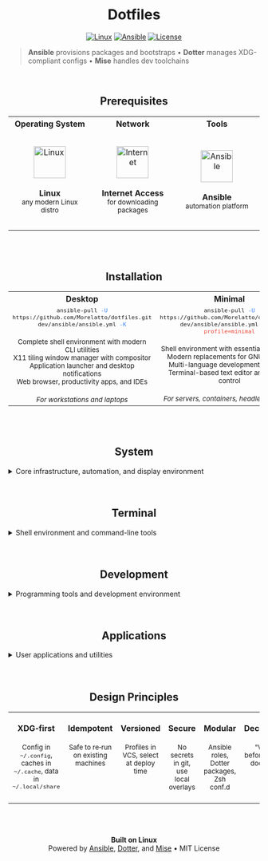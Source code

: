<div align="center">

#  Dotfiles

[![Linux](https://img.shields.io/badge/Linux-333333?style=flat-square&logo=linux&logoColor=white)](https://www.kernel.org/)
[![Ansible](https://img.shields.io/badge/Ansible-EE0000?style=flat-square&logo=ansible&logoColor=white)](https://www.ansible.com)
[![License](https://img.shields.io/badge/license-MIT-333333?style=flat-square)](LICENSE)

</div>

> **Ansible** provisions packages and bootstraps • **Dotter** manages XDG-compliant configs • **Mise** handles dev toolchains

<br>

<div align="center">

## Prerequisites

<table>
  <tr>
    <th width="33%" align="center">Operating System</th>
    <th width="33%" align="center">Network</th>
    <th width="34%" align="center">Tools</th>
  </tr>
  <tr>
    <td align="center" valign="middle" height="200">
      <img width="64" height="64" alt="Linux" src="https://cdn.simpleicons.org/linux/FFFFFF">
      <br><br>
      <b>Linux</b>
      <br>
      <sub>any modern Linux distro</sub>
    </td>
    <td align="center" valign="middle" height="200">
      <img width="64" height="64" alt="Internet" src="https://cdn.simpleicons.org/curl/073551">
      <br><br>
      <b>Internet Access</b>
      <br>
      <sub>for downloading packages</sub>
    </td>
    <td align="center" valign="middle" height="200">
      <img width="64" height="64" alt="Ansible" src="https://cdn.simpleicons.org/ansible/EE0000">
      <br><br>
      <b>Ansible</b>
      <br>
      <sub>automation platform</sub>
    </td>
  </tr>
</table>

</div>

<br>
<br>

<div align="center">

## Installation

<table width="100%">
  <tr>
    <th width="50%">Desktop</th>
    <th width="50%">Minimal</th>
  </tr>
  <tr>
    <td valign="top" align="center">
      <sub>
      <code>ansible-pull <span style="color:#4285F4">-U</span> https://github.com/Morelatto/dotfiles.git dev/ansible/ansible.yml <span style="color:#4285F4">-K</span></code>
      </sub>
      <br><br>
      <sub>
      Complete shell environment with modern CLI utilities<br>
      X11 tiling window manager with compositor<br>
      Application launcher and desktop notifications<br>
      Web browser, productivity apps, and IDEs
      </sub>
      <br><br>
      <sub><i>For workstations and laptops</i></sub>
    </td>
    <td valign="top" align="center">
      <sub>
      <code>ansible-pull <span style="color:#4285F4">-U</span> https://github.com/Morelatto/dotfiles.git dev/ansible/ansible.yml <span style="color:#4285F4">-K -e</span> <span style="color:#EA4335">profile=minimal</span></code>
      </sub>
      <br><br>
      <sub>
      Shell environment with essential CLI utilities<br>
      Modern replacements for GNU coreutils<br>
      Multi-language development toolchain<br>
      Terminal-based text editor and version control
      </sub>
      <br><br>
      <sub><i>For servers, containers, headless systems</i></sub>
    </td>
  </tr>
</table>

</div>

<br>
<br>

<div align="center">

## System

</div>

<details>
<summary>Core infrastructure, automation, and display environment</summary>

### Core Infrastructure

<table>
  <tr>
    <th width="48">Icon</th>
    <th width="160">Tool</th>
    <th width="200">Purpose</th>
    <th>Details</th>
  </tr>
  <tr>
    <td><img width="28" alt="Linux" src="https://cdn.simpleicons.org/linux/FFFFFF"></td>
    <td><a href="https://www.kernel.org/">Linux</a></td>
    <td>Base operating system</td>
    <td>Pacman: ParallelDownloads=5, ILoveCandy progress bar, VerbosePkgLists, Color, DownloadUser=alpm, multilib repo enabled</td>
  </tr>
  <tr>
    <td><img width="28" alt="Ansible" src="https://cdn.simpleicons.org/ansible"></td>
    <td><a href="https://www.ansible.com">Ansible</a></td>
    <td>Bootstrap and package installation</td>
    <td>Profile support (shell-only vs full desktop). Installs 9 base packages + 3 AUR (mise, dotter, betterlockscreen). Full profile adds 40+ desktop packages + 5 AUR apps. Configures Docker, enables services, runs mise install, deploys dotter configs.</td>
  </tr>
  <tr>
    <td><img width="28" alt="Dotter" src="https://cdn.simpleicons.org/rust/CE422B"></td>
    <td><a href="https://github.com/SuperCuber/dotter">Dotter</a></td>
    <td>Symlink‑based config deployment</td>
    <td>73 file mappings across 2 packages (shell, desktop). Pre-deploy creates directories. Post-deploy fixes SSH permissions (700/600), auto-reloads i3 if modified within 10s, restarts picom, creates vim/nvim cache dirs.</td>
  </tr>
  <tr>
    <td><img width="28" alt="Mise" src="https://cdn.simpleicons.org/rust/CE422B"></td>
    <td><a href="https://mise.jdx.dev">Mise</a></td>
    <td>Polyglot tool/version manager</td>
    <td>72 tools across 6 categories: 5 languages (node/python 3.12/go/rust stable/bun), 1 editor (neovim), 15 modern CLI tools, 6 git tools, 7 dev tools, 6 container tools, 2 security tools, 11 npm globals, 4 pipx tools. Sets EDITOR=nvim, GOPATH=/opt/go.</td>
  </tr>
</table>

### Desktop Environment

<table>
  <tr>
    <th width="48">Icon</th>
    <th width="160">Tool</th>
    <th width="200">Purpose</th>
    <th>Details</th>
  </tr>
  <tr>
    <td><img width="28" alt="X.Org" src="https://cdn.simpleicons.org/xdotorg/F28834"></td>
    <td><a href="https://www.x.org/">X.Org</a></td>
    <td>Display server (X11)</td>
    <td>Arc-Dark GTK theme, Qogir-dark icons/cursor (size 16/24), Brazilian keyboard (br pc104), flat mouse acceleration, dual monitor 3840x1080 (DP-2 primary + HDMI-0), 20min screen lock timeout, 30min DPMS standby/suspend/off, Firefox GTK integration</td>
  </tr>
  <tr>
    <td><img width="28" alt="i3" src="https://cdn.simpleicons.org/i3/249ED9"></td>
    <td><a href="https://i3wm.org">i3</a></td>
    <td>Tiling window manager</td>
    <td>30 workspaces total (1-10 number keys, 11-20 Ctrl+number, 21-30 move mode). Gaps: inner 6px, outer 3px, 1px borders. Purple/blue colors (#5294e2, #08052b, #e345ff). Keys: Super+Enter (terminal), Super+d (rofi apps), Super+t (windows), Super+g (workspace groups), Super+Tab (next/prev workspace), Super+l (lock), Super+n (Thunar), Super+Shift+f (Firefox). Autostart: picom, dunst, autotiling, i3wsr, i3-workspace-groups, feh wallpaper.</td>
  </tr>
  <tr>
    <td><img width="28" alt="Rofi" src="https://cdn.simpleicons.org/c/A8B9CC"></td>
    <td><a href="https://davatorium.github.io/rofi/">Rofi</a></td>
    <td>Application launcher / window switcher</td>
    <td>arc_dark_transparent_colors theme, Noto Sans 10, Qogir icons, 3 columns × 10 lines, 30px padding. Keybindings: Super+d (app launcher), Super+t (window switcher), Super+g (workspace group switcher)</td>
  </tr>
  <tr>
    <td><img width="28" alt="Picom" src="https://cdn.simpleicons.org/c/A8B9CC"></td>
    <td><a href="https://github.com/yshui/picom">picom</a></td>
    <td>Compositor</td>
    <td>Shadows disabled. Fading enabled (fade-in 0.03, fade-out 0.03). Opacity: Alacritty 95%/90%, xfce4-terminal 95%/92% (focused/unfocused). Blur: dual_kawase strength 3, excludes dock/desktop. GLX backend with vsync.</td>
  </tr>
  <tr>
    <td><img width="28" alt="Dunst" src="https://cdn.simpleicons.org/c/A8B9CC"></td>
    <td><a href="https://github.com/dunst-project/dunst">dunst</a></td>
    <td>Notification daemon</td>
    <td>Bottom-right origin, offset (30, 40), 300px width, dynamic 0-300px height, monitor 2. Purple theme (#28143c bg, #7f3fbf frame, #ff7f7f critical), 7px corner radius, transparency 16. Noto Sans 9, Qogir icons (max 32px). Timeout: 5s normal/low, 120s critical. Max 5 notifications.</td>
  </tr>
  <tr>
    <td><img width="28" alt="i3blocks" src="https://cdn.simpleicons.org/i3/249ED9"></td>
    <td><a href="https://github.com/vivien/i3blocks">i3blocks</a></td>
    <td>Status bar</td>
    <td>Modules: launchers (terminal, browser, files, caffeine, bluetooth), system (disk /, CPU usage, CPU temp, memory, network, weather), status (volume, power profile menu/status, time/calendar), actions (keybindings help, shutdown menu). Update intervals: CPU/memory 2s, disk 30s, weather 30min, volume 1s. FontAwesome icons, Noto Sans 10.</td>
  </tr>
  <tr>
    <td><img width="28" alt="i3wsr" src="https://cdn.simpleicons.org/rust/CE422B"></td>
    <td><a href="https://github.com/roosta/i3wsr">i3wsr</a></td>
    <td>Workspace renaming</td>
    <td>Manual TOML mapping of 36 window classes to FontAwesome icons (firefox, terminals, editors, thunar, discord, spotify, vlc, gimp, obsidian, docker, virt-viewer, pavucontrol, libreoffice suite). Default icon:  (fa-window-maximize). Options: remove_duplicates=true, no_names=true (icons only).</td>
  </tr>
  <tr>
    <td><img width="28" alt="Feh" src="https://cdn.simpleicons.org/c/A8B9CC"></td>
    <td><a href="https://github.com/derf/feh">feh</a></td>
    <td>Wallpaper manager</td>
    <td>--bg-fill mode, wallpaper: ~/.config/wallpapers/default.png. Integrated with betterlockscreen for wallpaper setting. Launched via i3 autostart with 1s delay.</td>
  </tr>
  <tr>
    <td><img width="28" alt="betterlockscreen" src="https://cdn.simpleicons.org/rust/CE422B"></td>
    <td><a href="https://github.com/betterlockscreen/betterlockscreen">betterlockscreen</a></td>
    <td>Screen locker</td>
    <td>JetBrainsMono Nerd Font, blur effect (level 1), dim 40, 5s timeout. Colors: transparent black login box (#00000066), white ring, red wrong password (#d23c3dff inside, white ring), red key highlight, black background. Text: "Enter password to unlock". Wallpaper via feh --bg-fill. Triggered by Super+l and xss-lock.</td>
  </tr>
  <tr>
    <td><img width="28" alt="gsimplecal" src="https://cdn.simpleicons.org/c/A8B9CC"></td>
    <td><a href="https://github.com/dmedvinsky/gsimplecal">gsimplecal</a></td>
    <td>Calendar widget</td>
    <td>Close on unfocus, Sans 11 font, highlight today and event days, no week numbers, no decoration, not sticky (doesn't appear on all workspaces). Dynamic positioning (mainwindow_position=none).</td>
  </tr>
</table>

</details>

<br>
<br>

<div align="center">

## Terminal

</div>

<details>
<summary>Shell environment and command-line tools</summary>

### Shell Environment

<table>
  <tr>
    <th width="48">Icon</th>
    <th width="160">Tool</th>
    <th width="200">Purpose</th>
    <th>Details</th>
  </tr>
  <tr>
    <td><img width="28" alt="Zsh" src="https://cdn.simpleicons.org/zsh"></td>
    <td><a href="https://github.com/zsh-users/zsh">Zsh</a></td>
    <td>Primary shell</td>
    <td>Modular conf.d/ structure: 25 numbered files (00-80 control load order). XDG compliant (ZDOTDIR=~/.config/zsh). Smart completion caching (24hr recompile). Syntax highlighting, autosuggestions (dim gray, history+completion, 20 char buffer). Emacs keybindings, arrow key history search, fuzzy completion matching.</td>
  </tr>
  <tr>
    <td><img width="28" alt="XFCE" src="https://cdn.simpleicons.org/xfce/2284F2"></td>
    <td><a href="https://github.com/xfce-mirror/xfce4-terminal">XFCE4 Terminal</a></td>
    <td>Terminal emulator</td>
    <td>FiraCode Nerd Font Mono 11pt, custom purple/blue colorscheme (bg:#08052b, fg:#e3e3ea, cursor:#ff7f7f, bold:#7fbaff), 92% transparency, UNLIMITED scrollback (ScrollingLines=50000), 115x25 default geometry, no scrollbar, block cursor (no blink), URL highlighting, no unsafe paste dialog, no bell.</td>
  </tr>
  <tr>
    <td><img width="28" alt="starship" src="https://cdn.simpleicons.org/starship/DD0B78"></td>
    <td><a href="https://starship.rs"><code>starship</code></a></td>
    <td>Shell prompt</td>
    <td>Default configuration (no custom starship.toml). Loaded conditionally with fallback to minimal 2-line zsh prompt (blue path, yellow git branch, green arrow, right-side exit status). Installed via mise.</td>
  </tr>
  <tr>
    <td><img width="28" alt="atuin" src="https://cdn.simpleicons.org/rust/CE422B"></td>
    <td><a href="https://github.com/atuinsh/atuin"><code>atuin</code></a></td>
    <td>Shell history management</td>
    <td>Fuzzy search mode, workspace filtering, global filter for up-key, 15-line inline height, preview enabled (6 lines max), Ctrl+N shortcuts. Secrets filtering: regex for ^secret, aws.*--secret, .*password.*, .*token.*, plus built-in detection (AWS keys, GitHub PAT, Slack tokens, Stripe keys). Auto-execute on Enter. Stats: git, docker, kubectl, npm, cargo, systemctl. Multi-filter priority: global > workspace > directory > session > host.</td>
  </tr>
  <tr>
    <td><img width="28" alt="Ranger" src="https://cdn.simpleicons.org/python/3776AB"></td>
    <td><a href="https://github.com/ranger/ranger"><code>ranger</code></a></td>
    <td>File browser</td>
    <td>Minimal customization: ueberzug image previews, show hidden files, draw borders, auto-update folder sizes. Uses defaults for bulk operations and VCS integration (rc.conf only 13 lines).</td>
  </tr>
  <tr>
    <td><img width="28" alt="zoxide" src="https://cdn.simpleicons.org/rust/CE422B"></td>
    <td><a href="https://github.com/ajeetdsouza/zoxide"><code>zoxide</code></a></td>
    <td>Smart directory jumping</td>
    <td>Default configuration with shell integration. Aliases: j → z, zd → remove, zf → fzf-enhanced fuzzy selection. Initialized via eval "$(zoxide init zsh)" in 20-plugins.zsh. Installed via mise.</td>
  </tr>
</table>

### Modern CLI Replacements

<table>
  <tr>
    <th width="48">Icon</th>
    <th width="160">Tool</th>
    <th width="200">Purpose</th>
    <th>Details</th>
  </tr>
  <tr>
    <td><img width="28" alt="eza" src="https://cdn.simpleicons.org/rust/CE422B"></td>
    <td><a href="https://github.com/eza-community/eza"><code>eza</code></a></td>
    <td>Modern file listing (replaces <code>ls</code>)</td>
    <td>14 aliases in 30-coreutils.zsh: ll (long), la (all), lr (recursive), l. (dotfiles), lsnew/lsold (sort by modified), lsbig (sort by size), lst/lst2/lst3 (tree levels 1-3), lsg/lsga (git status). Color-always enabled. Installed via mise.</td>
  </tr>
  <tr>
    <td><img width="28" alt="bat" src="https://cdn.simpleicons.org/rust/CE422B"></td>
    <td><a href="https://github.com/sharkdp/bat"><code>bat</code></a></td>
    <td>File viewer (replaces <code>cat</code>)</td>
    <td>Overrides cat/less. Aliases in 30-coreutils.zsh: b (bat), bp (plain), bl (line-range). FZF preview integration (color, numbers, 500-line limit). Installed via mise.</td>
  </tr>
  <tr>
    <td><img width="28" alt="fd" src="https://cdn.simpleicons.org/rust/CE422B"></td>
    <td><a href="https://github.com/sharkdp/fd"><code>fd</code></a></td>
    <td>Fast file search (replaces <code>find</code>)</td>
    <td>13 aliases in 30-coreutils.zsh: ff (basic), fh (hidden), fd1/fd2/fd3 (depth limits), fdf/fdd (type file/dir), fde (extension), fdi (ignore-case), fds (size), fdx (exec), fdE (exclude). Installed via mise.</td>
  </tr>
  <tr>
    <td><img width="28" alt="ripgrep" src="https://cdn.simpleicons.org/rust/CE422B"></td>
    <td><a href="https://github.com/BurntSushi/ripgrep"><code>ripgrep</code></a></td>
    <td>Text search (replaces <code>grep</code>)</td>
    <td>Overrides grep with case-insensitive color. 11 aliases in 30-coreutils.zsh: lgrep, sgrep (context=5), rgf (files), rgi (ignore-case), rgw (word), rgc (count), rgl (files-with-matches), rgh (hidden), rgn (no-ignore), rgt/rgT (type filters). Custom rg-search function with color, line numbers, heading. Installed via mise.</td>
  </tr>
  <tr>
    <td><img width="28" alt="fzf" src="https://cdn.simpleicons.org/go/00ADD8"></td>
    <td><a href="https://github.com/junegunn/fzf"><code>fzf</code></a></td>
    <td>Fuzzy finder</td>
    <td>Custom opts: --height 40% --reverse --border. Ctrl+T for files (atuin overrides Ctrl+R). Bat preview (color, numbers, 500-line limit). Enhanced process killing for kill/killall/pkill with smart program name extraction (handles Java jars, Python scripts, Node.js apps). Installed via mise.</td>
  </tr>
  <tr>
    <td><img width="28" alt="btop" src="https://cdn.simpleicons.org/cplusplus/00599C"></td>
    <td><a href="https://github.com/aristocratos/btop"><code>btop</code></a></td>
    <td>System monitor (replaces <code>htop</code>)</td>
    <td>Overrides both top and htop commands (fallback to htop if btop unavailable). Default configuration (no custom config). Installed via mise.</td>
  </tr>
  <tr>
    <td><img width="28" alt="dust" src="https://cdn.simpleicons.org/rust/CE422B"></td>
    <td><a href="https://github.com/bootandy/dust"><code>dust</code></a></td>
    <td>Disk usage (replaces <code>du</code>)</td>
    <td>Overrides du. 4 aliases in 30-coreutils.zsh: du1/dust1/dust2/dust3 (depth limits 1-3). Default configuration. Installed via mise.</td>
  </tr>
  <tr>
    <td><img width="28" alt="sd" src="https://cdn.simpleicons.org/rust/CE422B"></td>
    <td><a href="https://github.com/chmln/sd"><code>sd</code></a></td>
    <td>Find & replace (replaces <code>sed</code>)</td>
    <td>Default configuration (no aliases or custom config). Installed via mise.</td>
  </tr>
  <tr>
    <td><img width="28" alt="delta" src="https://cdn.simpleicons.org/rust/CE422B"></td>
    <td><a href="https://github.com/dandavison/delta"><code>delta</code></a></td>
    <td>Git diff viewer</td>
    <td>Set as GIT_PAGER. Full config in git/config: side-by-side, line numbers, navigate mode, Dracula theme, decorations (yellow commit headers, red file names, green line numbers), interactive diffFilter, colorMoved=default, histogram algorithm. Installed via mise.</td>
  </tr>
  <tr>
    <td><img width="28" alt="jq" src="https://cdn.simpleicons.org/c/A8B9CC"></td>
    <td><a href="https://github.com/jqlang/jq"><code>jq</code></a></td>
    <td>JSON processor</td>
    <td>Default configuration (no aliases or custom config). Used in i3blocks/weather script for OpenWeather API JSON parsing. Installed via mise.</td>
  </tr>
  <tr>
    <td><img width="28" alt="yq" src="https://cdn.simpleicons.org/go/00ADD8"></td>
    <td><a href="https://github.com/mikefarah/yq"><code>yq</code></a></td>
    <td>YAML processor</td>
    <td>Default configuration (no aliases or custom config). Installed via mise.</td>
  </tr>
  <tr>
    <td><img width="28" alt="hyperfine" src="https://cdn.simpleicons.org/rust/CE422B"></td>
    <td><a href="https://github.com/sharkdp/hyperfine"><code>hyperfine</code></a></td>
    <td>Benchmarking (replaces <code>time</code>)</td>
    <td>Default configuration (no aliases or custom config). Installed via mise.</td>
  </tr>
  <tr>
    <td><img width="28" alt="tokei" src="https://cdn.simpleicons.org/rust/CE422B"></td>
    <td><a href="https://github.com/XAMPPRocky/tokei"><code>tokei</code></a></td>
    <td>Code statistics (replaces <code>cloc</code>)</td>
    <td>Default configuration (no aliases or custom config). Installed via mise.</td>
  </tr>
</table>

</details>

<br>
<br>

<div align="center">

## Development

</div>

<details>
<summary>Programming tools and development environment</summary>

### Language Runtimes

<table>
  <tr>
    <th width="48">Icon</th>
    <th width="160">Tool</th>
    <th width="200">Purpose</th>
    <th>Details</th>
  </tr>
  <tr>
    <td><img width="28" alt="Node.js" src="https://cdn.simpleicons.org/nodedotjs/339933"></td>
    <td><a href="https://github.com/nodejs/node">Node.js</a></td>
    <td>JavaScript runtime</td>
    <td>Via mise "latest" channel (not LTS-specific). No global npm config found. Installed via mise.</td>
  </tr>
  <tr>
    <td><img width="28" alt="Python" src="https://cdn.simpleicons.org/python/3776AB"></td>
    <td><a href="https://github.com/python/cpython">Python</a></td>
    <td>Python runtime</td>
    <td>Via mise 3.12, pipx backend for global tools. XDG paths (UV_CACHE_DIR, PIP_CACHE_DIR). Pyenv build optimizations: --enable-optimizations, --with-lto, -march=native. pip.conf: trusted hosts, no compile. uv.toml: compile-bytecode, hardlink mode, highest resolution. Installed via mise.</td>
  </tr>
  <tr>
    <td><img width="28" alt="Go" src="https://cdn.simpleicons.org/go/00ADD8"></td>
    <td><a href="https://github.com/golang/go">Go</a></td>
    <td>Go runtime</td>
    <td>Via mise "latest". GOPATH=/opt/go (overridden from $HOME/go), GOBIN=$HOME/go/bin, CGO_ENABLED=1, GO111MODULE=on, GOCACHE=$HOME/.cache/go-build, GOPROXY=https://proxy.golang.org. Installed via mise.</td>
  </tr>
  <tr>
    <td><img width="28" alt="Rust" src="https://cdn.simpleicons.org/rust/CE422B"></td>
    <td><a href="https://github.com/rust-lang/rust">Rust</a></td>
    <td>Rust toolchain</td>
    <td>Via mise "stable" channel. Cargo bin at $HOME/.local, 4 parallel build jobs, tmp build dir (/tmp/rust-target), clang+lld linker. Installed via mise.</td>
  </tr>
  <tr>
    <td><img width="28" alt="Bun" src="https://cdn.simpleicons.org/bun/000000"></td>
    <td><a href="https://github.com/oven-sh/bun">Bun</a></td>
    <td>JavaScript runtime / bundler</td>
    <td>Via mise "latest". XDG-compliant paths (globalDir=~/.local/share/bun, globalBinDir=~/.local/bin, cache=~/.cache/bun), peer=false, optional=false, test timeout=60000ms. Installed via mise.</td>
  </tr>
</table>

### Editors & IDEs

<table>
  <tr>
    <th width="48">Icon</th>
    <th width="160">Tool</th>
    <th width="200">Purpose</th>
    <th>Details</th>
  </tr>
  <tr>
    <td><img width="28" alt="Neovim" src="https://cdn.simpleicons.org/neovim/57A143"></td>
    <td><a href="https://github.com/AstroNvim/AstroNvim">AstroNvim</a></td>
    <td>Terminal text editor</td>
    <td>AstroNvim v5 base config. All customization files disabled (7 files with "if true then return {}" guard), default astrodark theme. Installed via mise "latest".</td>
  </tr>
  <tr>
    <td><img width="28" alt="Sublime Text" src="https://cdn.simpleicons.org/sublimetext/FF9800"></td>
    <td><a href="https://www.sublimetext.com/">Sublime Text</a></td>
    <td>GUI text editor</td>
    <td>Mariana color scheme, Default Dark theme, font size 13, tabs→spaces, save on focus lost. 11 packages: GitGutter, BracketHighlighter, SublimeCodeIntel, Color Highlight, SideBarEnhancements, AdvancedNewFile, Compare Side-By-Side, Origami, Terminal, TrailingSpaces, GitSavvy.</td>
  </tr>
  <tr>
    <td><img width="28" alt="PyCharm" src="https://cdn.simpleicons.org/pycharm/000000"></td>
    <td><a href="https://www.jetbrains.com/pycharm/">PyCharm</a></td>
    <td>Python IDE</td>
    <td>Heap 2048m-4096m (vs default 256m-1500m), string deduplication enabled, SoftRefLRUPolicyMSPerMB=50, OpenGL acceleration, max filesize 51200KB, intellisense 15360KB, 7 indexing threads, zero-latency typing, fs sync 300ms, RAM disk paths (/tmp/pycharm-cache).</td>
  </tr>
</table>

### Version Control

<table>
  <tr>
    <th width="48">Icon</th>
    <th width="160">Tool</th>
    <th width="200">Purpose</th>
    <th>Details</th>
  </tr>
  <tr>
    <td><img width="28" alt="Git" src="https://cdn.simpleicons.org/git/F05032"></td>
    <td><a href="https://github.com/git/git">Git</a></td>
    <td>Version control system</td>
    <td>Delta pager with Dracula syntax theme, side-by-side diffs, line numbers, decorations (yellow commit headers, red file names, green line numbers), diff3 conflict style, histogram algorithm, push.autoSetupRemote=true, pull.rebase=true, rerere enabled. 32 git aliases (conventional: gc, gcm, gca). Smart URL cleanup function (auto-cleans messy GitHub URLs). Custom functions: gitquick (quick commit all), gitroot (cd to repo root).</td>
  </tr>
  <tr>
    <td><img width="28" alt="lazygit" src="https://cdn.simpleicons.org/go/00ADD8"></td>
    <td><a href="https://github.com/jesseduffield/lazygit"><code>lazygit</code></a></td>
    <td>Git TUI</td>
    <td>Default configuration (no custom config found). lg alias. Installed via mise "latest".</td>
  </tr>
  <tr>
    <td><img width="28" alt="GitHub" src="https://cdn.simpleicons.org/github/181717"></td>
    <td><a href="https://github.com/cli/cli"><code>gh</code></a></td>
    <td>GitHub CLI</td>
    <td>Default configuration (no custom config found). Installed via mise "latest".</td>
  </tr>
  <tr>
    <td><img width="28" alt="GitLab" src="https://cdn.simpleicons.org/gitlab/FC6D26"></td>
    <td><a href="https://github.com/profclems/glab"><code>glab</code></a></td>
    <td>GitLab CLI</td>
    <td>Default configuration (no custom config found). Installed via mise "latest".</td>
  </tr>
</table>

### Containers & Orchestration

<table>
  <tr>
    <th width="48">Icon</th>
    <th width="160">Tool</th>
    <th width="200">Purpose</th>
    <th>Details</th>
  </tr>
  <tr>
    <td><img width="28" alt="Docker" src="https://cdn.simpleicons.org/docker/2496ED"></td>
    <td><a href="https://github.com/docker/docker-ce">Docker</a></td>
    <td>Container runtime</td>
    <td>overlay2 storage, json-file logging (max-size=10m, max-file=3, compress=true), BuildKit enabled, live-restore=true, garbage collection (keepStorage=10GB, unused-for=168h), metrics on 127.0.0.1:9323, ulimits (nofile 32768/65536, nproc 2048/4096), systemd cgroup driver.</td>
  </tr>
  <tr>
    <td><img width="28" alt="Docker Compose" src="https://cdn.simpleicons.org/docker/2496ED"></td>
    <td><a href="https://github.com/docker/compose">Docker Compose</a></td>
    <td>Multi-container orchestration</td>
    <td>COMPOSE_DOCKER_CLI_BUILD=1 env var. Installed via mise "latest".</td>
  </tr>
  <tr>
    <td><img width="28" alt="lazydocker" src="https://cdn.simpleicons.org/go/00ADD8"></td>
    <td><a href="https://github.com/jesseduffield/lazydocker"><code>lazydocker</code></a></td>
    <td>Docker TUI</td>
    <td>Default configuration (no custom config found). lzd alias. Installed via mise "latest".</td>
  </tr>
  <tr>
    <td><img width="28" alt="Kubernetes" src="https://cdn.simpleicons.org/kubernetes/326CE5"></td>
    <td><a href="https://kubernetes.io/"><code>kubectl</code></a></td>
    <td>Kubernetes CLI</td>
    <td>KUBECTL_CONFIG=$XDG_CONFIG_HOME/kubectl. Installed via mise "latest".</td>
  </tr>
  <tr>
    <td><img width="28" alt="k9s" src="https://cdn.simpleicons.org/kubernetes/326CE5"></td>
    <td><a href="https://k9scli.io/"><code>k9s</code></a></td>
    <td>Kubernetes TUI</td>
    <td>Default configuration (no custom config found). Installed via mise "latest".</td>
  </tr>
  <tr>
    <td><img width="28" alt="Helm" src="https://cdn.simpleicons.org/helm/0F1689"></td>
    <td><a href="https://helm.sh/"><code>helm</code></a></td>
    <td>Kubernetes package manager</td>
    <td>Default configuration (no custom config found). Installed via mise "latest".</td>
  </tr>
</table>

### Development Utilities

<table>
  <tr>
    <th width="48">Icon</th>
    <th width="160">Tool</th>
    <th width="200">Purpose</th>
    <th>Details</th>
  </tr>
  <tr>
    <td><img width="28" alt="Claude" src="https://cdn.simpleicons.org/anthropic/181818"></td>
    <td><a href="https://claude.ai/">Claude Code</a></td>
    <td>AI coding assistant</td>
    <td>Telemetry disabled (DISABLE_TELEMETRY=1), OTEL metrics/logs to localhost:4317, bash timeout 900000ms (15min), superpowers plugin enabled, alwaysThinkingEnabled=true, ccstatusline status command.</td>
  </tr>
  <tr>
    <td><img width="28" alt="Glow" src="https://cdn.simpleicons.org/go/00ADD8"></td>
    <td><a href="https://github.com/charmbracelet/glow"><code>glow</code></a></td>
    <td>Markdown viewer</td>
    <td>Default configuration (no custom config found). Installed via mise "latest".</td>
  </tr>
  <tr>
    <td><img width="28" alt="Just" src="https://cdn.simpleicons.org/rust/CE422B"></td>
    <td><a href="https://github.com/casey/just"><code>just</code></a></td>
    <td>Task runner</td>
    <td>Default configuration (no custom config found). Installed via mise "latest".</td>
  </tr>
  <tr>
    <td><img width="28" alt="watchexec" src="https://cdn.simpleicons.org/rust/CE422B"></td>
    <td><a href="https://github.com/watchexec/watchexec"><code>watchexec</code></a></td>
    <td>File watcher</td>
    <td>Default configuration (no custom config found). Installed via mise "latest".</td>
  </tr>
  <tr>
    <td><img width="28" alt="direnv" src="https://cdn.simpleicons.org/go/00ADD8"></td>
    <td><a href="https://github.com/direnv/direnv"><code>direnv</code></a></td>
    <td>Environment manager</td>
    <td>Default configuration (no custom config found). Installed via mise "latest".</td>
  </tr>
  <tr>
    <td><img width="28" alt="bottom" src="https://cdn.simpleicons.org/rust/CE422B"></td>
    <td><a href="https://github.com/ClementTsang/bottom"><code>bottom</code></a></td>
    <td>System monitor</td>
    <td>Default configuration (no custom config found). btm alias. Installed via mise "latest".</td>
  </tr>
</table>

</details>

<br>
<br>

<div align="center">

## Applications

</div>

<details>
<summary>User applications and utilities</summary>

### User Applications

<table>
  <tr>
    <th width="48">Icon</th>
    <th width="160">Tool</th>
    <th width="200">Purpose</th>
    <th>Details</th>
  </tr>
  <tr>
    <td><img width="28" alt="Firefox" src="https://cdn.simpleicons.org/firefoxbrowser/FF7139"></td>
    <td><a href="https://github.com/mozilla/gecko-dev">Firefox</a></td>
    <td>Web browser</td>
    <td>Arkenfox user.js overrides: session restore enabled, password manager disabled, GTK theme integration, internal domain resolution (.lan, .local, .internal), fingerprinting letterboxing disabled, Ctrl+Q disabled, backspace for back navigation, Pocket disabled. Addon configs: Tree Style Tab (userChrome.css customizations), uBlock Origin backup, Cookie AutoDelete backup.</td>
  </tr>
  <tr>
    <td><img width="28" alt="Obsidian" src="https://cdn.simpleicons.org/obsidian/7C3AED"></td>
    <td><a href="https://obsidian.md/">Obsidian</a></td>
    <td>Note taking & knowledge management</td>
    <td>Minimal app settings: always update links enabled, spellcheck disabled, prompt delete disabled. 8 community plugins: editor-width-slider, table-editor-obsidian, dataview, advanced-canvas, obsidian-task-progress-bar, heatmap-calendar, obsidian-excalidraw-plugin, vextab.</td>
  </tr>
  <tr>
    <td><img width="28" alt="Kalu" src="https://cdn.simpleicons.org/linux/FCC624"></td>
    <td><a href="https://github.com/jjk-jacky/kalu">Kalu</a></td>
    <td>Update notifier</td>
    <td>120min (2hr) check interval. Auto checks: UPGRADES, WATCHED, AUR, WATCHED_AUR. Manual checks include NEWS. Click actions: single=last notifications, double=check, middle=toggle pause. Upgrade action: KALU built-in interface. Confirmation required for post-system upgrade.</td>
  </tr>
  <tr>
    <td><img width="28" alt="yay" src="https://cdn.simpleicons.org/linux/FCC624"></td>
    <td><a href="https://github.com/Jguer/yay">yay</a></td>
    <td>Package helper</td>
    <td>Comprehensive aliases in 75-arch.zsh: y (yay), aur/auri/aurs/auru/aurua (install/search/update), yi/yu (no-confirm install/update), yy (install with --needed --nodiffmenu --nocleanmenu), upall (full system update), pacclean (clears pacman + yay caches).</td>
  </tr>
</table>

</details>

<br>
<br>

<div align="center">

## Design Principles

</div>

<table width="100%">
<tr>
<td align="center" valign="top" width="16.66%">
<br>
<strong>XDG‑first</strong>
<br><br>
<sub>Config in <code>~/.config</code>, caches in <code>~/.cache</code>, data in <code>~/.local/share</code></sub>
<br><br>
</td>
<td align="center" valign="top" width="16.66%">
<br>
<strong>Idempotent</strong>
<br><br>
<sub>Safe to re‑run on existing machines</sub>
<br><br>
</td>
<td align="center" valign="top" width="16.66%">
<br>
<strong>Versioned</strong>
<br><br>
<sub>Profiles in VCS, select at deploy time</sub>
<br><br>
</td>
<td align="center" valign="top" width="16.66%">
<br>
<strong>Secure</strong>
<br><br>
<sub>No secrets in git, use local overlays</sub>
<br><br>
</td>
<td align="center" valign="top" width="16.66%">
<br>
<strong>Modular</strong>
<br><br>
<sub>Ansible roles, Dotter packages, Zsh conf.d</sub>
<br><br>
</td>
<td align="center" valign="top" width="16.66%">
<br>
<strong>Declarative</strong>
<br><br>
<sub>"What" before "how", document why</sub>
<br><br>
</td>
</tr>
</table>

</div>

<br>

<div align="center">

<br>

**Built on Linux**<br>
Powered by <a href="https://www.ansible.com">Ansible</a>, <a href="https://github.com/SuperCuber/dotter">Dotter</a>, and <a href="https://mise.jdx.dev">Mise</a> • MIT License

</div>

<!-- Reference Links -->
[1]: https://mise.jdx.dev
[2]: https://github.com/SuperCuber/dotter
[3]: https://github.com/i3/i3
[4]: https://github.com/davatorium/rofi
[5]: https://observablehq.com/@gampleman/simple-icons-slug-checker
[6]: https://specifications.freedesktop.org/basedir-spec/basedir-spec-latest.html

